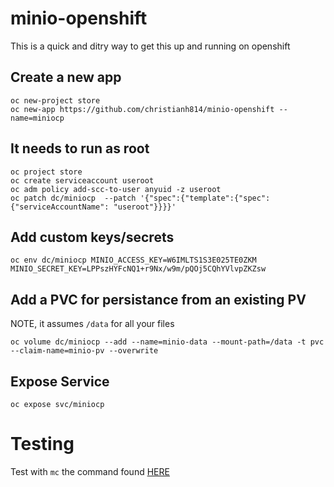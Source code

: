 # minio-openshift

This is a quick and ditry way to get this up and running on openshift

## Create a new app

```
oc new-project store
oc new-app https://github.com/christianh814/minio-openshift --name=miniocp
```

## It needs to run as root

```
oc project store
oc create serviceaccount useroot
oc adm policy add-scc-to-user anyuid -z useroot
oc patch dc/miniocp  --patch '{"spec":{"template":{"spec":{"serviceAccountName": "useroot"}}}}'
```

## Add custom keys/secrets

```
oc env dc/miniocp MINIO_ACCESS_KEY=W6IMLTS1S3E025TE0ZKM MINIO_SECRET_KEY=LPPszHYFcNQ1+r9Nx/w9m/pQOj5CQhYVlvpZKZsw
```

## Add a PVC for persistance from an existing PV

NOTE, it assumes `/data` for all your files

```
oc volume dc/miniocp --add --name=minio-data --mount-path=/data -t pvc --claim-name=minio-pv --overwrite
```

## Expose Service

```
oc expose svc/miniocp
```

# Testing

Test with `mc` the command found [HERE](https://docs.minio.io/docs/minio-client-complete-guide)


